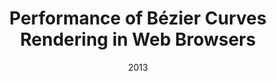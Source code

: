 ---
title: "Performance of Bézier Curves Rendering in Web Browsers"
collection: publications
permalink: /publication/8
date: 2013
venue: 'Unpublished manuscript'
paperurl: '/files/BezierCurves.pdf'
link: 'https://ammarkhat.github.io/files/BezierCurves.pdf'
citation: 'Hattab, Ammar, and Mark Ainsworth. "PERFORMANCE OF BÉZIER CURVES RENDERING IN WEB BROWSERS." Unpublished manuscript (2013).'
---